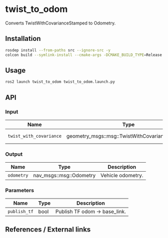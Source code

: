 # twist_to_odom
<!-- Required -->
<!-- Package description -->
Converts TwistWithCovarianceStamped to Odometry.

## Installation
<!-- Required -->
<!-- Things to consider:
    - How to build package? 
    - Are there any other 3rd party dependencies required? -->

```bash
rosdep install --from-paths src --ignore-src -y
colcon build --symlink-install --cmake-args -DCMAKE_BUILD_TYPE=Release -DCMAKE_EXPORT_COMPILE_COMMANDS=On --packages-up-to twist_to_odom
```

## Usage
<!-- Required -->
<!-- Things to consider:
    - Launching package. 
    - Exposed API (example service/action call. -->

```bash
ros2 launch twist_to_odom twist_to_odom.launch.py
```

## API
<!-- Required -->
<!-- Things to consider:
    - How do you use the package / API? -->

### Input

| Name                    | Type                                           | Description    |
| ----------------------- | ---------------------------------------------- | -------------- |
| `twist_with_covariance` | geometry_msgs::msg::TwistWithCovarianceStamped | Vehicle twist. |


### Output

| Name       | Type                    | Description       |
| ---------- | ----------------------- | ----------------- |
| `odometry` | nav_msgs::msg::Odometry | Vehicle odometry. |


### Parameters

| Name         | Type | Description                   |
| ------------ | ---- | ----------------------------- |
| `publish_tf` | bool | Publish TF odom -> base_link. |


## References / External links
<!-- Optional -->
